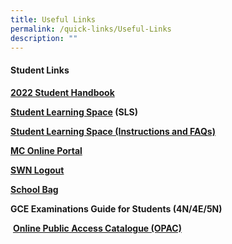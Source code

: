 ```yaml
---
title: Useful Links
permalink: /quick-links/Useful-Links
description: ""
---
```

#### **Student Links**


**[2022 Student Handbook]()**

**[Student Learning Space](https://vle.learning.moe.edu.sg/login) (SLS)**

**[Student Learning Space (Instructions and FAQs)](/files/Student%20Learning%20Space%20(Instructions%20and%20FAQs).pdf)**

[**MC Online Portal**](http://mconline.sg/)

**[SWN Logout](http://portal.swn.moe.edu.sg/)**

**[School Bag](http://www.schoolbag.sg/)**

**GCE Examinations Guide for Students (4N/4E/5N)**

 [**Online Public Access Catalogue (OPAC)**](https://schoolibrary.moe.edu.sg/changkatchangisec)